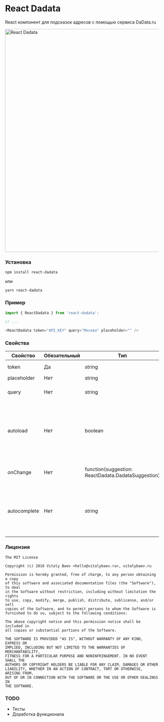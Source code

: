 # React Dadata
React компонент для подсказок адресов с помощью сервиса DaData.ru

<img width="728" alt="React Dadata" src="https://user-images.githubusercontent.com/724423/29621151-9ea462b6-8828-11e7-88ba-07f9619c0182.png">

### Установка
```
npm install react-dadata
```
или
```
yarn react-dadata
```

### Пример
```javascript
import { ReactDadata } from 'react-dadata';

// ...

<ReactDadata token="API_KEY" query="Москва" placeholder="" />
```

### Свойства

| Свойство  | Обязательный | Тип | Описание |
| ------------- | ------------- | ------------- | ------------- |
| token  | Да  | string  | Авторизационный токен DaData.ru  |
| placeholder  | Нет  | string  | Текст placeholder  |
| query  | Нет  | string  | Начальное значение поля ввода  |
| autoload  | Нет  | boolean  | Если `true`, то запрос на получение подсказок будет инициирован в фоне сразу, после монтирования компонента  |
| onChange  | Нет  | function(suggestion: ReactDadata.DadataSuggestion)  | Функция, вызываемая при выборе подсказки  |
| autocomplete  | Нет  |string  | параметр описывающий автозаполнение поля, например street-address, если не задан, будет установлен как off  |

### Лицензия

```
The MIT License

Copyright (c) 2016 Vitaly Baev <hello@vitalybaev.ru>, vitalybaev.ru

Permission is hereby granted, free of charge, to any person obtaining a copy
of this software and associated documentation files (the "Software"), to deal
in the Software without restriction, including without limitation the rights
to use, copy, modify, merge, publish, distribute, sublicense, and/or sell
copies of the Software, and to permit persons to whom the Software is
furnished to do so, subject to the following conditions:

The above copyright notice and this permission notice shall be included in
all copies or substantial portions of the Software.

THE SOFTWARE IS PROVIDED "AS IS", WITHOUT WARRANTY OF ANY KIND, EXPRESS OR
IMPLIED, INCLUDING BUT NOT LIMITED TO THE WARRANTIES OF MERCHANTABILITY,
FITNESS FOR A PARTICULAR PURPOSE AND NONINFRINGEMENT. IN NO EVENT SHALL THE
AUTHORS OR COPYRIGHT HOLDERS BE LIABLE FOR ANY CLAIM, DAMAGES OR OTHER
LIABILITY, WHETHER IN AN ACTION OF CONTRACT, TORT OR OTHERWISE, ARISING FROM,
OUT OF OR IN CONNECTION WITH THE SOFTWARE OR THE USE OR OTHER DEALINGS IN
THE SOFTWARE.
```

### TODO
* Тесты
* Доработка функционала
